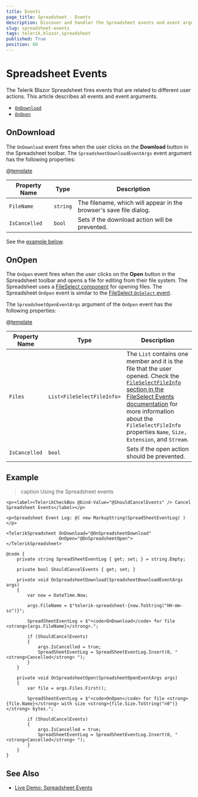 ```yaml
---
title: Events
page_title: Spreadsheet - Events
description: Discover and handler the Spreadsheet events and event arguments. Find complete runnable example with all Spreadsheet events.
slug: spreadsheet-events
tags: telerik,blazor,spreadsheet
published: True
position: 60
---
```


# Spreadsheet Events

The Telerik Blazor Spreadsheet fires events that are related to different user actions. This article describes all events and event arguments.

* [`OnDownload`](#ondownload)
* [`OnOpen`](#onopen)


## OnDownload

The `OnDownload` event fires when the user clicks on the **Download** button in the Spreadsheet toolbar. The `SpreadsheetDownloadEventArgs` event argument has the following properties:

@[template](/_contentTemplates/common/parameters-table-styles.md#table-layout)

| Property Name | Type | Description |
| --- | --- | --- |
| `FileName` | `string` | The filename, which will appear in the browser's save file dialog. |
| `IsCancelled` | `bool` | Sets if the download action will be prevented. |

See the [example below](#example).


## OnOpen

The `OnOpen` event fires when the user clicks on the **Open** button in the Spreadsheet toolbar and opens a file for editing from their file system. The Spreadsheet uses a [FileSelect component](slug:fileselect-overview) for opening files. The Spreadsheet `OnOpen` event is similar to the [FileSelect `OnSelect` event](slug:fileselect-events#onselect).

The `SpreadsheetOpenEventArgs` argument of the `OnOpen` event has the following properties:

@[template](/_contentTemplates/common/parameters-table-styles.md#table-layout)

| Property Name | Type | Description |
| --- | --- | --- |
| `Files` | `List<FileSelectFileInfo>` | The `List` contains one member and it is the file that the user opened. Check the [`FileSelectFileInfo` section in the FileSelect Events documentation](slug:fileselect-events#fileselectfileinfo) for more information about the `FileSelectFileInfo` properties `Name`, `Size,` `Extension`, and `Stream`. |
| `IsCancelled` | `bool` | Sets if the open action should be prevented. |


## Example

>caption Using the Spreadsheet events

````RAZOR
<p><label><TelerikCheckBox @bind-Value="@ShouldCancelEvents" /> Cancel Spreadsheet Events</label></p>

<p>Spreadsheet Event Log: @( new MarkupString(SpreadSheetEventLog) )</p>

<TelerikSpreadsheet OnDownload="@OnSpreadsheetDownload"
                    OnOpen="@OnSpreadsheetOpen">
</TelerikSpreadsheet>

@code {
    private string SpreadSheetEventLog { get; set; } = string.Empty;

    private bool ShouldCancelEvents { get; set; }

    private void OnSpreadsheetDownload(SpreadsheetDownloadEventArgs args)
    {
        var now = DateTime.Now;

        args.FileName = $"telerik-spreadsheet-{now.ToString("HH-mm-ss")}";

        SpreadSheetEventLog = $"<code>OnDownload</code> for file <strong>{args.FileName}</strong>.";

        if (ShouldCancelEvents)
        {
            args.IsCancelled = true;
            SpreadSheetEventLog = SpreadSheetEventLog.Insert(0, "<strong>Cancelled</strong> ");
        }
    }

    private void OnSpreadsheetOpen(SpreadsheetOpenEventArgs args)
    {
        var file = args.Files.First();

        SpreadSheetEventLog = $"<code>OnOpen</code> for file <strong>{file.Name}</strong> with size <strong>{file.Size.ToString("n0")}</strong> bytes.";

        if (ShouldCancelEvents)
        {
            args.IsCancelled = true;
            SpreadSheetEventLog = SpreadSheetEventLog.Insert(0, "<strong>Cancelled</strong> ");
        }
    }
}
````


## See Also

* [Live Demo: Spreadsheet Events](https://demos.telerik.com/blazor-ui/spreadsheet/events)
